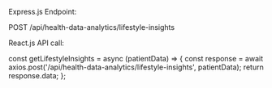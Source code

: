 Express.js Endpoint: 

POST /api/health-data-analytics/lifestyle-insights



React.js API call:

const getLifestyleInsights = async (patientData) => {
  const response = await axios.post('/api/health-data-analytics/lifestyle-insights', patientData);
  return response.data;
};